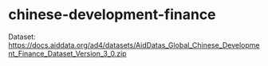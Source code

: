 # chinese-development-finance

Dataset: https://docs.aiddata.org/ad4/datasets/AidDatas_Global_Chinese_Development_Finance_Dataset_Version_3_0.zip